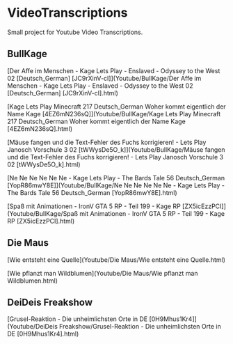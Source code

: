 # VideoTranscriptions

Small project for Youtube Video Transcriptions.

## BullKage

[Der Affe im Menschen - Kage Lets Play - Enslaved - Odyssey to the West 02 [Deutsch_German] [JC9rXinV-cI]](Youtube/BullKage/Der Affe im Menschen - Kage Lets Play - Enslaved - 
Odyssey to the West 02 [Deutsch_German] [JC9rXinV-cI].html)

[Kage Lets Play Minecraft 217 Deutsch_German Woher kommt eigentlich der Name Kage [4EZ6mN236sQ]](Youtube/BullKage/Kage Lets Play Minecraft 217 Deutsch_German Woher kommt eigentlich der Name Kage [4EZ6mN236sQ].html)

[Mäuse fangen und die Text-Fehler des Fuchs korrigieren! - Lets Play Janosch Vorschule 3 02 [tWWysDe5O_k]](Youtube/BullKage/Mäuse fangen und die Text-Fehler des Fuchs korrigieren! - Lets Play Janosch Vorschule 3 02 [tWWysDe5O_k].html)

[Ne Ne Ne Ne Ne Ne - Kage Lets Play - The Bards Tale 56 Deutsch_German [YopR86mwY8E]](Youtube/BullKage/Ne Ne Ne Ne Ne Ne - Kage Lets Play - The Bards Tale 56 Deutsch_German [YopR86mwY8E].html)

[Spaß mit Animationen - IronV GTA 5 RP - Teil 199 - Kage RP [ZX5icEzzPCI]](Youtube/BullKage/Spaß mit Animationen - IronV GTA 5 RP - Teil 199 - Kage RP [ZX5icEzzPCI].html)

## Die Maus

[Wie entsteht eine Quelle](Youtube/Die Maus/Wie entsteht eine Quelle.html)

[Wie pflanzt man Wildblumen](Youtube/Die Maus/Wie pflanzt man Wildblumen.html)

## DeiDeis Freakshow

[Grusel-Reaktion - Die unheimlichsten Orte in DE [0H9Mhus1Kr4]](Youtube/DeiDeis Freakshow/Grusel-Reaktion - Die unheimlichsten Orte in DE [0H9Mhus1Kr4].html)